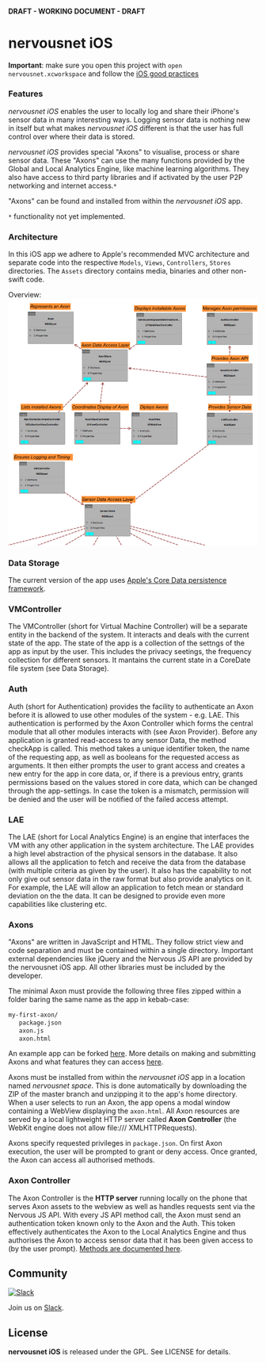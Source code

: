 #### DRAFT - WORKING DOCUMENT - DRAFT

# nervousnet iOS
__Important__: make sure you open this project with `open nervousnet.xcworkspace` and follow the [iOS good practices](https://github.com/futurice/ios-good-practices)


### Features
_nervousnet iOS_ enables the user to locally log and share their iPhone's sensor data in many interesting ways. Logging sensor data is nothing new in itself but what makes _nervousnet iOS_ different is that the user has full control over where their data is stored.

_nervousnet iOS_ provides special "Axons" to visualise, process or share sensor data. These "Axons" can use the many functions provided by the Global and Local Analytics Engine, like machine learning algorithms. They also have access to third party libraries and if activated by the user P2P networking and internet access.`*`

"Axons" can be found and installed from within the _nervousnet iOS_ app.

`*` functionality not yet implemented.

### Architecture
In this iOS app we adhere to Apple's recommended MVC architecture and separate code into the respective `Models`, `Views`, `Controllers`, `Stores` directories. The `Assets` directory contains media, binaries and other non-swift code.

Overview:
 [![app](docs/ios_app_arch.png)](docs/nervousnet-iOS.ddsketch/QuickLook/Preview.pdf)



### Data Storage
The current version of the app uses [Apple's Core Data persistence framework](https://developer.apple.com/library/watchos/documentation/Cocoa/Conceptual/CoreData/index.html).

### VMController
The VMController (short for Virtual Machine Controller) will be a separate entity in the backend of the system.
It interacts and deals with the current state of the app. The state of the app is a collection of the settngs of the app as input by the user. This includes the privacy seetings,
the frequency collection for different sensors. It mantains the current state in a CoreDate file system (see Data Storage).


### Auth
Auth (short for Authentication) provides the facility to authenticate an Axon before it is allowed to use other modules of the system - e.g. LAE. This authentication is performed by the Axon Controller which forms the central module that all other modules interacts with (see Axon Provider).
    Before any application is granted read-access to any sensor Data, the method checkApp is called. This method takes a unique identifier token, the name of the requesting app, as well as booleans for the requested access as arguments. It then either prompts the user to grant access and creates a new entry for the app in core data, or, if there is a previous entry, grants permissions based on the values stored in core data, which can be changed through the app-settings. In case the token is a mismatch, permission will be denied and the user will be notified of the failed access attempt.


### LAE
The LAE (short for Local Analytics Engine) is an engine that interfaces the VM with any other application in the system architecture.
   The LAE provides a high level abstraction of the physical sensors in the database.
   It also allows all the application to fetch and receive the data from the database (with multiple criteria as given by the user).
   It also has the capability to not only give out sensor data in the raw format but also provide analytics on it. For example, the LAE will allow an application to fetch
   mean or standard deviation on the the data. It can be designed to provide even more capabilities like clustering etc.


### Axons
"Axons" are written in JavaScript and HTML. They follow strict view and code separation and must be contained within a single directory. Important external dependencies like jQuery and the Nervous JS API are provided by the nervousnet iOS app. All other libraries must be included by the developer.

The minimal Axon must provide the following three files zipped within a folder baring the same name as the app in kebab-case:
```
my-first-axon/
   package.json
   axon.js
   axon.html
```
An example app can be forked [here](https://github.com/bitmorse/axon-one). More details on making and submitting Axons and what features they can access [here](https://github.com/nervousnet/nervousnet-axons/blob/master/README.md).

Axons must be installed from within the _nervousnet iOS_ app in a location named _nervousnet space_. This is done automatically by downloading the ZIP of the master branch and unzipping it to the app's home directory. When a user selects to run an Axon, the app opens a modal window containing a WebView displaying the `axon.html`. All Axon resources are served by a local lightweight HTTP server called __Axon Controller__ (the WebKit engine does not allow file:/// XMLHTTPRequests).

Axons specify requested privileges in `package.json`. On first Axon execution, the user will be prompted to grant or deny access. Once granted, the Axon can access all authorised methods.


### Axon Controller
The Axon Controller is the __HTTP server__ running locally on the phone that serves Axon assets to the webview as well as handles requests sent via the Nervous JS API. With every JS API method call, the Axon must send an authentication token known only to the Axon and the Auth. This token effectively authenticates the Axon to the Local Analytics Engine and thus authorises the Axon to access sensor data that it has been given access to (by the user prompt). [Methods are documented here](https://github.com/nervousnet/nervousnet-axons/blob/master/README.md).


## Community

[![Slack](http://s13.postimg.org/ybwy92ktf/Slack.png)](https://nervousnet.slack.com)

Join us on [Slack](https://nervousnet.slack.com).

License
-------

**nervousnet iOS** is released under the GPL. See LICENSE for details.
